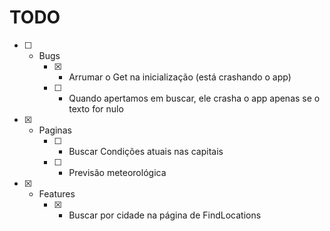 # TODO

- [ ] - Bugs
	- [X] - Arrumar o Get na inicialização (está crashando o app)
	- [ ] - Quando apertamos em buscar, ele crasha o app apenas se o texto for nulo

- [X] - Paginas
	- [ ] - Buscar Condições atuais nas capitais
	- [ ] - Previsão meteorológica

- [X] - Features
	- [X] - Buscar por cidade na página de FindLocations
